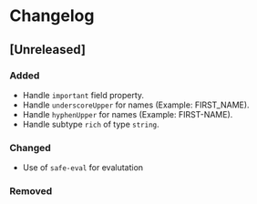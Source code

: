 # Changelog

## [Unreleased]

### Added
- Handle `important` field property.
- Handle `underscoreUpper` for names (Example: FIRST_NAME).
- Handle `hyphenUpper` for names (Example: FIRST-NAME).
- Handle subtype `rich` of type `string`.

### Changed
- Use of `safe-eval` for evalutation

### Removed
